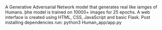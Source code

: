 A Generative Adversarial Network model that generates real like iamges of Humans. þhe model is trained on 10000+ images for 25 epochs.
A web interface is created using HTML, CSS, JavaScript and basic Flask.
Post installing dependencies run: python3 Human_app/app.py


